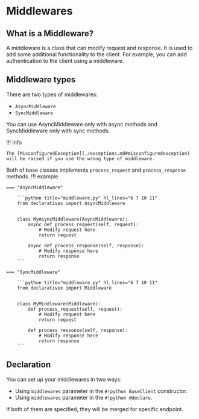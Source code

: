 # Middlewares

## What is a Middleware?

A middleware is a class that can modify request and response.
It is used to add some additional functionality to the client.
For example, you can add authentication to the client using a middleware.

## Middleware types

There are two types of middlewares:

- `AsyncMiddleware`
- `SyncMiddleware`

You can use AsyncMiddleware only with async methods and SyncMiddleware only with sync methods.

!!! info

    The [MisconfiguredException](./exceptions.md#misconfiguredexception) will be raised if you use the wrong type of middleware.

Both of base classes implements `process_request` and `process_response` methods.
!!! example

    === "AsyncMiddleware"
    
        ```python title="middleware.py" hl_lines="6 7 10 11"
        from declarativex import AsyncMiddleware
        
        
        class MyAsyncMiddleware(AsyncMiddleware):
            async def process_request(self, request):
                # Modify request here
                return request
        
            async def process_response(self, response):
                # Modify response here
                return response
        ```

    === "SyncMiddleware"
    
        ```python title="middleware.py" hl_lines="6 7 10 11"
        from declarativex import Middleware
        
        
        class MyMiddleware(Middleware):
            def process_request(self, request):
                # Modify request here
                return request
        
            def process_response(self, response):
                # Modify response here
                return response
        ```

## Declaration

You can set up your middlewares in two ways:

- Using `middlewares` parameter in the `#!python BaseClient` constructor.
- Using `middlewares` parameter in the `#!python @declare`.

If both of them are specified, they will be merged for specific endpoint.
